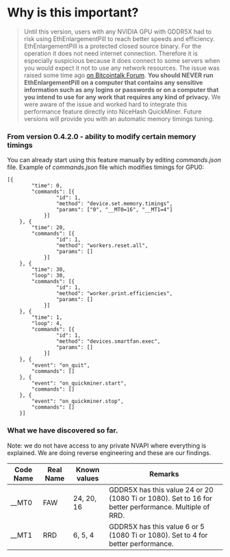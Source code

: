 # Why is this important? 
> Until this version, users with any NVIDIA GPU with GDDR5X had to risk using EthEnlargementPill to reach better speeds and efficiency. EthEnlargementPill is a protected closed source binary. For the operation it does not need internet connection. Therefore it is especially suspicious because it does connect to some servers when you would expect it not to use any network resources. The issue was raised some time ago [on Bitcointalk Forum](https://bitcointalk.org/index.php?topic=3370685.msg36788784#msg36788784). **You should NEVER run EthEnlargementPill on a computer that contains any sensitive information such as any logins or passwords or on a computer that you intend to use for any work that requires any kind of privacy.** We were aware of the issue and worked hard to integrate this performance feature directly into NiceHash QuickMiner. Future versions will provide you with an automatic memory timings tuning.


### From version 0.4.2.0 - ability to modify certain memory timings 

You can already start using this feature manually by editing _commands.json_ file. Example of _commands.json_ file which modifies timings for GPU0:
```
[{
		"time": 0,
		"commands": [{
				"id": 1,
				"method": "device.set.memory.timings",
				"params": ["0", "__MT0=16", "__MT1=4"]
			}]
	}, {
		"time": 20,
		"commands": [{
				"id": 1,
				"method": "workers.reset.all",
				"params": []
			}]
	}, {
		"time": 30,
		"loop": 30,
		"commands": [{
				"id": 1,
				"method": "worker.print.efficiencies",
				"params": []
			}]
	}, {
		"time": 1,
		"loop": 4,
		"commands": [{
				"id": 1,
				"method": "devices.smartfan.exec",
				"params": []
			}]
	}, {
		"event": "on_quit",
		"commands": []
	}, {
		"event": "on_quickminer.start",
		"commands": []
	}, {
		"event": "on_quickminer.stop",
		"commands": []
	}]
```


### What we have discovered so far.

Note: we do not have access to any private NVAPI where everything is explained. We are doing reverse engineering and these are our findings.

Code Name | Real Name |Known values | Remarks
-----|-------|-------|----------
__MT0 | FAW | 24, 20, 16 | GDDR5X has this value 24 or 20 (1080 Ti or 1080). Set to 16 for better performance. Multiple of RRD.
__MT1 | RRD | 6, 5, 4 | GDDR5X has this value 6 or 5 (1080 Ti or 1080). Set to 4 for better performance.